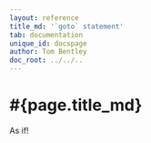 ```yaml
---
layout: reference
title_md: '`goto` statement'
tab: documentation
unique_id: docspage
author: Tom Bentley
doc_root: ../../..
---
```


# #{page.title_md}

As if!

